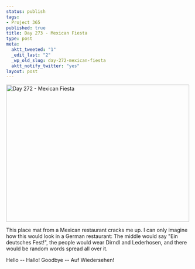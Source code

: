 ```yaml
--- 
status: publish
tags: 
- Project 365
published: true
title: Day 273 - Mexican Fiesta
type: post
meta: 
  aktt_tweeted: "1"
  _edit_last: "2"
  _wp_old_slug: day-272-mexican-fiesta
  aktt_notify_twitter: "yes"
layout: post
---
```

<a href="http://www.flickr.com/photos/freeed/6199392209/" title="Day 272 - Mexican Fiesta by Fred​, on Flickr"><img src="http://farm7.static.flickr.com/6180/6199392209_3281b47a8d.jpg" width="500" height="375" alt="Day 272 - Mexican Fiesta"/></a>

This place mat from a Mexican restaurant cracks me up. I can only imagine how this would look in a German restaurant: The middle would say "Ein deutsches Fest!", the people would wear Dirndl and Lederhosen, and there would be random words spread all over it.

Hello -- Hallo! Goodbye -- Auf Wiedersehen!
